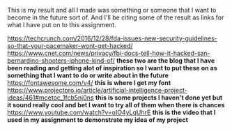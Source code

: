 This is my result and all I made was something or someone that I want to become in the future sort of. And I'll be citing some of the result as links for what I have put on to this assignment.

https://techcrunch.com/2016/12/28/fda-issues-new-security-guidelines-so-that-your-pacemaker-wont-get-hacked/
https://www.cnet.com/news/privacy/fbi-docs-tell-how-it-hacked-san-bernardino-shooters-iphone-kind-of/
**these two are the blog that I have been reading and getting alot of inspiration so I want to put these on as something that I want to do or write about in the future**
https://fontawesome.com/v4/
**this is where I get my font**
https://www.projectpro.io/article/artificial-intelligence-project-ideas/461#mcetoc_1fcb5nj0ns
**this is some projects I haven't done yet but it sound really cool and bet I want to try all of them when there is chances**
https://www.youtube.com/watch?v=oIO4yLqUhrE
**this is the video that I used in my assignment to demonstrate my idea of my project**
